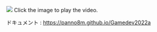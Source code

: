 [![](https://img.youtube.com/vi/kewa_OTHS7c/0.jpg)](https://www.youtube.com/watch?v=kewa_OTHS7c)
Click the image to play the video.

ドキュメント :
https://panno8m.github.io/Gamedev2022a
